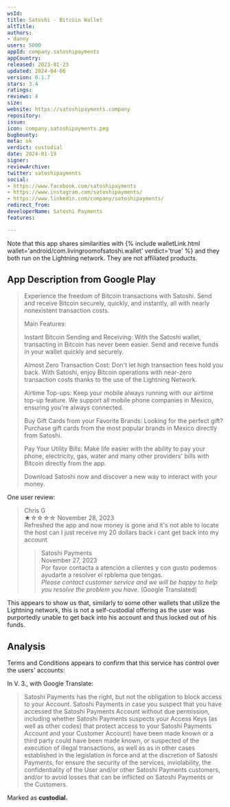 ```yaml
---
wsId: 
title: Satoshi - Bitcoin Wallet
altTitle: 
authors:
- danny
users: 5000
appId: company.satoshipayments
appCountry: 
released: 2023-01-23
updated: 2024-04-06
version: 0.1.7
stars: 3.4
ratings: 
reviews: 4
size: 
website: https://satoshipayments.company
repository: 
issue: 
icon: company.satoshipayments.png
bugbounty: 
meta: ok
verdict: custodial
date: 2024-01-19
signer: 
reviewArchive: 
twitter: satoshipayments
social:
- https://www.facebook.com/satoshipayments
- https://www.instagram.com/satoshipayments/
- https://www.linkedin.com/company/satoshipayments/
redirect_from: 
developerName: Satoshi Payments
features: 

---
```


Note that this app shares similarities with {% include walletLink.html wallet='android/com.livingroomofsatoshi.wallet' verdict='true' %} and they both run on the Lightning network. They are not affiliated products.
## App Description from Google Play
>
> Experience the freedom of Bitcoin transactions with Satoshi. Send and receive Bitcoin securely, quickly, and instantly, all with nearly nonexistent transaction costs.
>
> Main Features:
>
> Instant Bitcoin Sending and Receiving: With the Satoshi wallet, transacting in Bitcoin has never been easier. Send and receive funds in your wallet quickly and securely.
>
> Almost Zero Transaction Cost: Don't let high transaction fees hold you back. With Satoshi, enjoy Bitcoin operations with near-zero transaction costs thanks to the use of the Lightning Network.
>
> Airtime Top-ups: Keep your mobile always running with our airtime top-up feature. We support all mobile phone companies in Mexico, ensuring you're always connected.
>
> Buy Gift Cards from your Favorite Brands: Looking for the perfect gift? Purchase gift cards from the most popular brands in Mexico directly from Satoshi.
>
> Pay Your Utility Bills: Make life easier with the ability to pay your phone, electricity, gas, water and many other providers' bills with Bitcoin directly from the app.
>
> Download Satoshi now and discover a new way to interact with your money.

One user review:

> Chris G <br>
 ★☆☆☆☆ November 28, 2023<br> 
    Refreshed the app and now money is gone and it's not able to locate the host can I just receive my 20 dollars back i cant get back into my account
>
>    > Satoshi Payments <br>
    November 27, 2023 <br>
    Por favor contacta a atención a clientes y con gusto podemos ayudarte a resolver el rpblema que tengas.<br>
    *Please contact customer service and we will be happy to help you resolve the problem you have.* (Google Translated) 

This appears to show us that, similarly to some other wallets that utilize the Lightning network, this is not a self-custodial offering as the user was purportedly unable to get back into his account and thus locked out of his funds.

## Analysis

Terms and Conditions appears to confirm that this service has control over the users' accounts:

In V. 3., with Google Translate:

> Satoshi Payments has the right, but not the obligation to block access to your Account. Satoshi Payments in case you suspect that you have accessed the Satoshi Payments Account without due permission, including whether Satoshi Payments suspects your Access Keys (as well as other codes) that protect access to your Satoshi Payments Account and your Customer Account) have been made known or a third party could have been made known, or suspected of the execution of illegal transactions, as well as as in other cases established in the legislation in force and at the discretion of Satoshi Payments, for ensure the security of the services, inviolability, the confidentiality of the User and/or other Satoshi Payments customers, and/or to avoid losses that can be inflicted on Satoshi Payments or the Customers. 

Marked as **custodial.**
